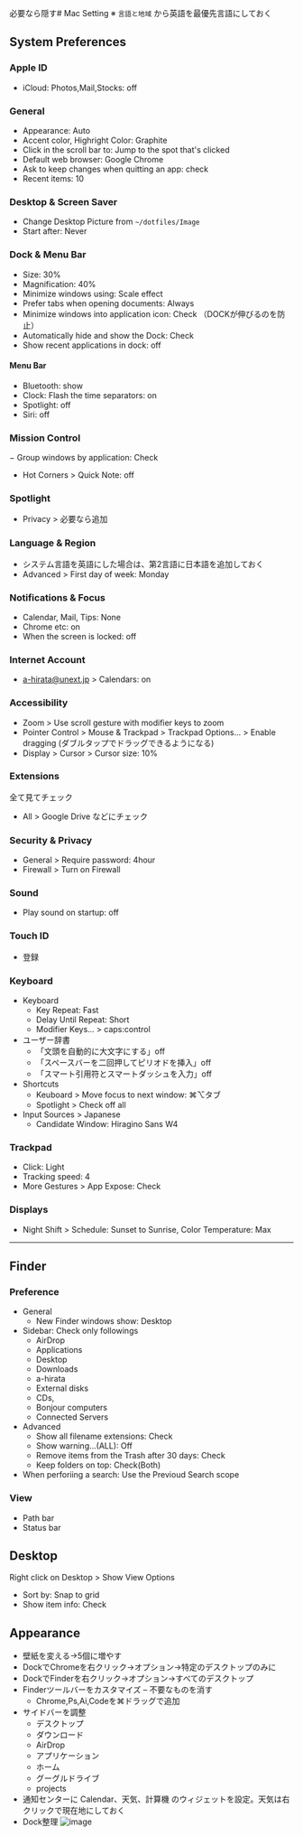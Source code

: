 必要なら隠す# Mac Setting
※ `言語と地域` から英語を最優先言語にしておく

## System Preferences

### Apple ID
- iCloud: Photos,Mail,Stocks: off

### General
- Appearance: Auto
- Accent color, Highright Color: Graphite
- Click in the scroll bar to: Jump to the spot that's clicked
- Default web browser: Google Chrome
- Ask to keep changes when quitting an app: check
- Recent items: 10

### Desktop & Screen Saver
- Change Desktop Picture from `~/dotfiles/Image`
- Start after: Never

### Dock & Menu Bar
- Size: 30%
- Magnification: 40%
- Minimize windows using: Scale effect
- Prefer tabs when opening documents: Always
- Minimize windows into application icon: Check （DOCKが伸びるのを防止）
- Automatically hide and show the Dock: Check
- Show recent applications in dock: off
#### Menu Bar
- Bluetooth: show
- Clock: Flash the time separators: on
- Spotlight: off
- Siri: off

### Mission Control
− Group windows by application: Check
- Hot Corners > Quick Note: off

### Spotlight
- Privacy > 必要なら追加

### Language & Region
- システム言語を英語にした場合は、第2言語に日本語を追加しておく
- Advanced > First day of week: Monday

### Notifications & Focus
- Calendar, Mail, Tips: None
- Chrome etc: on
- When the screen is locked: off

### Internet Account
- a-hirata@unext.jp > Calendars: on

### Accessibility
- Zoom > Use scroll gesture with modifier keys to zoom
- Pointer Control > Mouse & Trackpad > Trackpad Options... > Enable dragging (ダブルタップでドラッグできるようになる)
- Display > Cursor > Cursor size: 10%

### Extensions
全て見てチェック
- All > Google Drive などにチェック

### Security & Privacy
- General > Require password: 4hour
- Firewall > Turn on Firewall

### Sound
- Play sound on startup: off

### Touch ID
- 登録

### Keyboard
- Keyboard
    - Key Repeat: Fast
    - Delay Until Repeat: Short
    - Modifier Keys... > caps:control
- ユーザー辞書
    - 「文頭を自動的に大文字にする」off
    - 「スペースバーを二回押してピリオドを挿入」off
    - 「スマート引用符とスマートダッシュを入力」off
- Shortcuts
    - Keuboard > Move focus to next window: ⌘⌥タブ
    - Spotlight > Check off all
- Input Sources > Japanese
    - Candidate Window: Hiragino Sans W4

### Trackpad
- Click: Light
- Tracking speed: 4
- More Gestures > App Expose: Check

### Displays
- Night Shift > Schedule: Sunset to Sunrise, Color Temperature: Max


---


## Finder

### Preference
- General
  - New Finder windows show: Desktop
- Sidebar: Check only followings
  - AirDrop
  - Applications
  - Desktop
  - Downloads
  - a-hirata
  - External disks
  - CDs,
  - Bonjour computers
  - Connected Servers
- Advanced
  - Show all filename extensions: Check
  - Show warning...(ALL): Off
  - Remove items from the Trash after 30 days: Check
  - Keep folders on top: Check(Both)
- When perforiing a search: Use the Previoud Search scope

### View
- Path bar
- Status bar


## Desktop
Right click on Desktop > Show View Options
- Sort by: Snap to grid
- Show item info: Check


## Appearance
- 壁紙を変える→5個に増やす
- DockでChromeを右クリック→オプション→特定のデスクトップのみに
- DockでFinderを右クリック→オプション→すべてのデスクトップ
- Finderツールバーをカスタマイズ
    – 不要なものを消す
    - Chrome,Ps,Ai,Codeを⌘ドラッグで追加
- サイドバーを調整
    - デスクトップ
    - ダウンロード
    - AirDrop
    - アプリケーション
    - ホーム
    - グーグルドライブ
    - projects
- 通知センターに Calendar、天気、計算機 のウィジェットを設定。天気は右クリックで現在地にしておく
- Dock整理
![image](https://user-images.githubusercontent.com/4294850/146400319-54712c16-1917-45d1-aedf-8c2c3c4ada4e.png)
